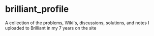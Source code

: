 # brilliant_profile
A collection of the problems, Wiki's, discussions, solutions, and notes I uploaded to Brilliant in my 7 years on the site
